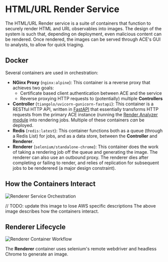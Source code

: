 # HTML/URL Render Service

The HTML/URL Render service is a suite of containers that function to securely render HTML and URL observables into images. The design of the system is such that, depending on deployment, even malicious content can be rendered. Once rendered, the images can be served through ACE's GUI to analysts, to allow for quick triaging.

## Docker

Several containers are used in orchestration:

- **NGinx Proxy** (`nginx:alpine`): This container is a reverse proxy that achieves two goals:
    - Certificate based client authentication between ACE and the service
    - Reverse proxying HTTP requests to (potentially) multiple **Controllers**
- **Controller** (`tiangolo/uvicorn-gunicorn-fastapi`): This container is a RESTful HTTP API, written in [FastAPI]() that essentially transforms HTTP requests from the primary ACE instance (running the [Render Analyzer module]() into rendering jobs. Multiple of these containers *can* be deployed.
- **Redis** (`redis:latest`): This container functions both as a queue (through a Redis List) for jobs, and as a data store, between the **Controller** and **Renderer**.
- **Renderer** (`selenium/standalone-chrome`): This container does the work of taking a rendering job off the queue and generating the image. The renderer can also use an outbound proxy. The renderer dies after completing or failing to render, and relies of replication for subsequent jobs to be renderered (a major design constraint).

## How the Containers Interact

![Renderer Service Orchestration](../../assets/images/renderer_high_level_diagram.png)

// TODO: update this image to lose AWS specific descriptions
The above image describes how the containers interact.

## Renderer Lifecycle

![Renderer Container Workflow](../../assets/images/renderer_cycle.png)

The **Renderer** container uses selenium's remote webdriver and headless Chrome to generate an image.